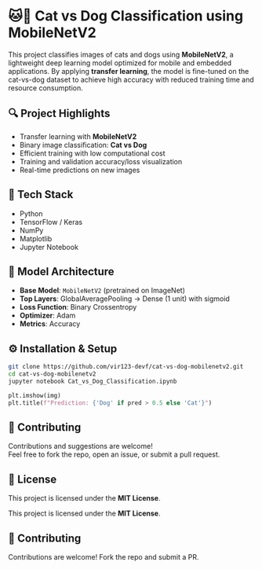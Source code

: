 

# 🐱🐶 Cat vs Dog Classification using MobileNetV2

This project classifies images of cats and dogs using **MobileNetV2**, a lightweight deep learning model optimized for mobile and embedded applications. By applying **transfer learning**, the model is fine-tuned on the cat-vs-dog dataset to achieve high accuracy with reduced training time and resource consumption.

## 🔍 Project Highlights

- Transfer learning with **MobileNetV2**  
- Binary image classification: **Cat vs Dog**  
- Efficient training with low computational cost  
- Training and validation accuracy/loss visualization  
- Real-time predictions on new images

## 🧠 Tech Stack

- Python  
- TensorFlow / Keras  
- NumPy  
- Matplotlib  
- Jupyter Notebook  


## 🧪 Model Architecture

- **Base Model**: `MobileNetV2` (pretrained on ImageNet)  
- **Top Layers**: GlobalAveragePooling → Dense (1 unit) with sigmoid  
- **Loss Function**: Binary Crossentropy  
- **Optimizer**: Adam  
- **Metrics**: Accuracy  


## ⚙️ Installation & Setup

```bash
git clone https://github.com/vir123-devf/cat-vs-dog-mobilenetv2.git
cd cat-vs-dog-mobilenetv2
jupyter notebook Cat_vs_Dog_Classification.ipynb
```

```python
plt.imshow(img)
plt.title(f"Prediction: {'Dog' if pred > 0.5 else 'Cat'}")
```

## 🤝 Contributing

Contributions and suggestions are welcome!  
Feel free to fork the repo, open an issue, or submit a pull request.

## 📄 License

This project is licensed under the **MIT License**.

This project is licensed under the **MIT License**.

## 🤝 Contributing

Contributions are welcome! Fork the repo and submit a PR.
